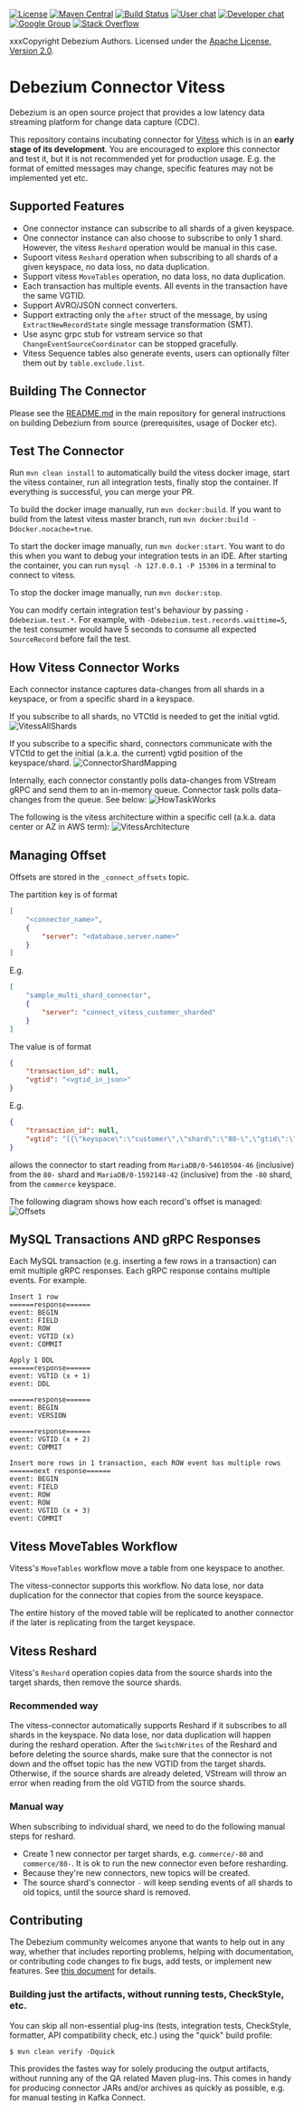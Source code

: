 [![License](http://img.shields.io/:license-apache%202.0-brightgreen.svg)](http://www.apache.org/licenses/LICENSE-2.0.html)
[![Maven Central](https://maven-badges.herokuapp.com/maven-central/io.debezium/debezium-connector-vitess/badge.svg)](http://search.maven.org/#search%7Cga%7C1%7Cg%3A%22io.debezium%22)
[![Build Status](https://github.com/debezium/debezium-connector-vitess/workflows/Maven%20CI/badge.svg?branch=master)](https://github.com/debezium/debezium-connector-vitess/actions)
[![User chat](https://img.shields.io/badge/chat-users-brightgreen.svg)](https://gitter.im/debezium/user)
[![Developer chat](https://img.shields.io/badge/chat-devs-brightgreen.svg)](https://gitter.im/debezium/dev)
[![Google Group](https://img.shields.io/:mailing%20list-debezium-brightgreen.svg)](https://groups.google.com/forum/#!forum/debezium)
[![Stack Overflow](http://img.shields.io/:stack%20overflow-debezium-brightgreen.svg)](http://stackoverflow.com/questions/tagged/debezium)

xxxCopyright Debezium Authors.
Licensed under the [Apache License, Version 2.0](http://www.apache.org/licenses/LICENSE-2.0).

# Debezium Connector Vitess

Debezium is an open source project that provides a low latency data streaming platform for change data capture (CDC).

This repository contains incubating connector for [Vitess](https://vitess.io/) which is in an **early stage of its development**.
You are encouraged to explore this connector and test it, but it is not recommended yet for production usage.
E.g. the format of emitted messages may change, specific features may not be implemented yet etc.

## Supported Features

- One connector instance can subscribe to all shards of a given keyspace.
- One connector instance can also choose to subscribe to only 1 shard. However, the vitess `Reshard` operation would be manual in this case.
- Supoort vitess `Reshard` operation when subscribing to all shards of a given keyspace, no data loss, no data duplication.
- Support vitess `MoveTables` operation, no data loss, no data duplication.
- Each transaction has multiple events. All events in the transaction have the same VGTID.
- Support AVRO/JSON connect converters.
- Support extracting only the `after` struct of the message, by using `ExtractNewRecordState` single message transformation (SMT).
- Use async grpc stub for vstream service so that `ChangeEventSourceCoordinator` can be stopped gracefully.
- Vitess Sequence tables also generate events, users can optionally filter them out by `table.exclude.list`.

## Building The Connector

Please see the [README.md](https://github.com/debezium/debezium#building-debezium) in the main repository for general instructions on building Debezium from source (prerequisites, usage of Docker etc).

## Test The Connector

Run `mvn clean install` to automatically build the vitess docker image, start the vitess container, run all integration tests, finally stop the container.
If everything is successful, you can merge your PR.

To build the docker image manually, run `mvn docker:build`. If you want to build from the latest vitess master branch, run `mvn docker:build -Ddocker.nocache=true`.

To start the docker image manually, run `mvn docker:start`. You want to do this when you want to debug your integration tests in an IDE. 
After starting the container, you can run `mysql -h 127.0.0.1 -P 15306` in a terminal to connect to vitess.

To stop the docker image manually, run `mvn docker:stop`.

You can modify certain integration test's behaviour by passing `-Ddebezium.test.*`. For example, with `-Ddebezium.test.records.waittime=5`, the test consumer 
would have 5 seconds to consume all expected `SourceRecord` before fail the test.

## How Vitess Connector Works

Each connector instance captures data-changes from all shards in a keyspace, or from a specific shard in a keyspace.

If you subscribe to all shards, no VTCtld is needed to get the initial vgtid.
![VitessAllShards](./documentation/assets/AllShards.png)

If you subscribe to a specific shard, connectors communicate with the VTCtld to get the initial (a.k.a. the current) vgtid position of the keyspace/shard.
![ConnectorShardMapping](./documentation/assets/SingleShard.png)

Internally, each connector constantly polls data-changes from VStream gRPC and send them to an in-memory queue.
Connector task polls data-changes from the queue. See below:
![HowTaskWorks](./documentation/assets/HowTaskWorks.png)

The following is the vitess architecture within a specific cell (a.k.a. data center or AZ in AWS term):
![VitessArchitecture](./documentation/assets/VitessArchitecture.png)

## Managing Offset

Offsets are stored in the `_connect_offsets` topic.

The partition key is of format
```json
[
    "<connector_name>",
    {
        "server": "<database.server.name>"
    }
]
```

E.g.
```json
[
    "sample_multi_shard_connector",
    {
        "server": "connect_vitess_customer_sharded"
    }
]
```

The value is of format
```json
{
    "transaction_id": null,
    "vgtid": "<vgtid_in_json>"
}
```

E.g.
```json
{
    "transaction_id": null,
    "vgtid": "[{\"keyspace\":\"customer\",\"shard\":\"80-\",\"gtid\":\"MariaDB/0-54610504-45\"},{\"keyspace\":\"customer\",\"shard\":\"-80\",\"gtid\":\"MariaDB/0-1592148-41\"}]"
}
```

allows the connector to start reading from `MariaDB/0-54610504-46` (inclusive) from the `80-` shard and `MariaDB/0-1592148-42`
(inclusive) from the `-80` shard, from the `commerce` keyspace.

The following diagram shows how each record's offset is managed:
![Offsets](./documentation/assets/Offsets.png)

## MySQL Transactions AND gRPC Responses

Each MySQL transaction (e.g. inserting a few rows in a transaction) can emit multiple gRPC responses.
Each gRPC response contains multiple events. For example.

```
Insert 1 row
======response======
event: BEGIN
event: FIELD
event: ROW
event: VGTID (x)
event: COMMIT

Apply 1 DDL
======response======
event: VGTID (x + 1)
event: DDL

======response======
event: BEGIN
event: VERSION

======response======
event: VGTID (x + 2)
event: COMMIT

Insert more rows in 1 transaction, each ROW event has multiple rows
======next response======
event: BEGIN
event: FIELD
event: ROW
event: ROW
event: VGTID (x + 3)
event: COMMIT
```

## Vitess MoveTables Workflow

Vitess's `MoveTables` workflow move a table from one keyspace to another.

The vitess-connector supports this workflow. No data lose, nor data duplication for the connector that copies from the source keyspace.

The entire history of the moved table will be replicated to another connector if the later is replicating from the target keyspace.

## Vitess Reshard

Vitess's `Reshard` operation copies data from the source shards into the target shards, then remove the source shards.

### Recommended way
The vitess-connector automatically supports Reshard if it subscribes to all shards in the keyspace.
No data lose, nor data duplication will happen during the reshard operation.
After the `SwitchWrites` of the Reshard and before deleting the source shards, make sure that the connector is not down and the offset
topic has the new VGTID from the target shards. Otherwise, if the source shards are already deleted, VStream will throw an error when reading 
from the old VGTID from the source shards.

### Manual way
When subscribing to individual shard, we need to do the following manual steps for reshard.

- Create 1 new connector per target shards, e.g. `commerce/-80` and `commerce/80-`. It is ok to run the new connector even before resharding.
- Because they're new connectors, new topics will be created.
- The source shard's connector `-` will keep sending events of all shards to old topics, until the source shard is removed.

## Contributing

The Debezium community welcomes anyone that wants to help out in any way, whether that includes reporting problems, helping with documentation, or contributing code changes to fix bugs, add tests, or implement new features. See [this document](https://github.com/debezium/debezium/blob/master/CONTRIBUTE.md) for details.

### Building just the artifacts, without running tests, CheckStyle, etc.

You can skip all non-essential plug-ins (tests, integration tests, CheckStyle, formatter, API compatibility check, etc.) using the "quick" build profile:

    $ mvn clean verify -Dquick

This provides the fastes way for solely producing the output artifacts, without running any of the QA related Maven plug-ins.
This comes in handy for producing connector JARs and/or archives as quickly as possible, e.g. for manual testing in Kafka Connect.
